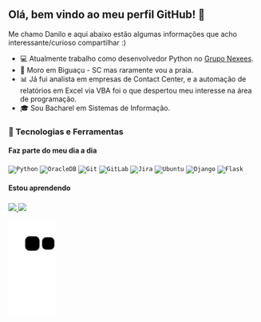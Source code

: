 <!--
### Hi there 👋


**danilo-aalmeida/danilo-aalmeida** is a ✨ _special_ ✨ repository because its `README.md` (this file) appears on your GitHub profile.

Here are some ideas to get you started:

- 🔭 I’m currently working on ...
- 🌱 I’m currently learning ...
- 👯 I’m looking to collaborate on ...
- 🤔 I’m looking for help with ...
- 💬 Ask me about ...
- 📫 How to reach me: ...
- 😄 Pronouns: ...
- ⚡ Fun fact: ...
-->

## Olá, bem vindo ao meu perfil GitHub! 👋

Me chamo Danilo e aqui abaixo estão algumas informações que acho interessante/curioso compartilhar :)

- :computer: Atualmente trabalho como desenvolvedor Python no [Grupo Nexees](https://www.gruponexxees.com/).
- :ocean: Moro em Biguaçu - SC mas raramente vou a praia.
- :bar_chart: Já fui analista em empresas de Contact Center, e a automação de relatórios em Excel via VBA foi o que despertou meu interesse na área de programação.
- :mortar_board: Sou Bacharel em Sistemas de Informação.


### :wrench: Tecnologias e Ferramentas

#### Faz parte do meu dia a dia

<code><img width="40px" src="https://cdn.jsdelivr.net/gh/devicons/devicon/icons/python/python-original.svg" title = "Python"/></code>
<code><img width="40px" src="https://cdn.jsdelivr.net/gh/devicons/devicon/icons/oracle/oracle-original.svg" title = "OracleDB"/></code>
<code><img width="40px" src="https://cdn.jsdelivr.net/gh/devicons/devicon/icons/git/git-original.svg" title = "Git"/></code>
<code><img width="40px" src="https://cdn.jsdelivr.net/gh/devicons/devicon/icons/gitlab/gitlab-original.svg" title = "GitLab"/></code>
<code><img width="40px" src="https://cdn.jsdelivr.net/gh/devicons/devicon/icons/jira/jira-original.svg" title = "Jira"/></code>
<code><img width="40px" src="https://cdn.jsdelivr.net/gh/devicons/devicon/icons/ubuntu/ubuntu-plain.svg" title = "Ubuntu"/></code>
<code><img width="40px" src="https://cdn.jsdelivr.net/gh/devicons/devicon/icons/django/django-original.svg" title = "Django"/></code>
<code><img width="40px" src="https://cdn.jsdelivr.net/gh/devicons/devicon/icons/flask/flask-original-wordmark.svg" title = "Flask"/></code>

#### Estou aprendendo
<!--
<code><img width="40px" src="https://cdn.jsdelivr.net/gh/devicons/devicon/icons/django/django-original.svg" title = "Django"/></code>
<code><img width="40px" src="https://cdn.jsdelivr.net/gh/devicons/devicon/icons/flask/flask-original-wordmark.svg" title = "Flask"/></code>
-->
### 

<div>
<a href="https://github.com/danilo-aalmeida">
<img height="180em" src="https://github-readme-stats.vercel.app/api/top-langs/?username=danilo-aalmeida&layout=compact&langs_count=7&theme=tokyonight"/>
<img height="180em" src="https://github-readme-stats.vercel.app/api?username=danilo-aalmeida&show_icons=true&theme=tokyonight&include_all_commits=true&count_private=true"/>
</div>

![Snake animation](https://github.com/danilo-aalmeida/danilo-aalmeida/blob/output/github-contribution-grid-snake.svg)
